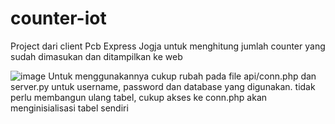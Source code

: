 # counter-iot
Project dari client Pcb Express Jogja untuk menghitung jumlah counter yang sudah dimasukan dan ditampilkan ke web

![image](https://user-images.githubusercontent.com/49330514/139034047-5c264b19-700f-47af-97c1-f9bc1fcdb683.png)
Untuk menggunakannya cukup rubah pada file api/conn.php dan server.py untuk username, password dan database yang digunakan. tidak perlu membangun ulang tabel, cukup akses ke conn.php akan menginisialisasi tabel sendiri
